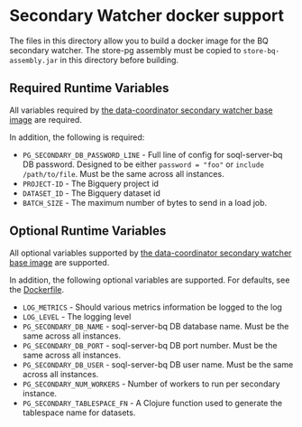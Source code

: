 # Secondary Watcher docker support

The files in this directory allow you to build a docker image for the BQ secondary watcher.
The store-pg assembly must be copied to `store-bq-assembly.jar` in this directory before building.

## Required Runtime Variables

All variables required by [the data-coordinator secondary watcher base image](https://github.com/socrata/data-coordinator/tree/master/coordinator/docker-secondary-watcher#required-runtime-variables)
are required.  

In addition, the following is required:

* `PG_SECONDARY_DB_PASSWORD_LINE` - Full line of config for soql-server-bq DB password.  Designed to be either `password = "foo"` or `include /path/to/file`.  Must be the same across all instances.
* `PROJECT-ID` - The Bigquery project id
* `DATASET_ID` - The Bigquery dataset id
* `BATCH_SIZE` - The maximum number of bytes to send in a load job.

## Optional Runtime Variables

All optional variables supported by [the data-coordinator secondary watcher base image](https://github.com/socrata/data-coordinator/tree/master/coordinator/docker-secondary-watcher#optional-runtime-variables)
are supported.  

In addition, the following optional variables are supported.  For defaults, see the [Dockerfile](Dockerfile).

* `LOG_METRICS` - Should various metrics information be logged to the log
* `LOG_LEVEL` - The logging level
* `PG_SECONDARY_DB_NAME` - soql-server-bq DB database name.  Must be the same across all instances.
* `PG_SECONDARY_DB_PORT` - soql-server-bq DB port number.  Must be the same across all instances.
* `PG_SECONDARY_DB_USER` - soql-server-bq DB user name.  Must be the same across all instances.
* `PG_SECONDARY_NUM_WORKERS` - Number of workers to run per secondary instance.
* `PG_SECONDARY_TABLESPACE_FN` - A Clojure function used to generate the tablespace name for datasets.
